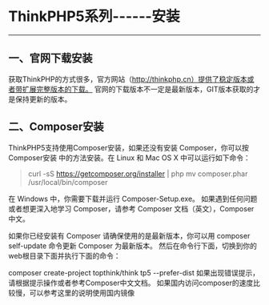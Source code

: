 ﻿# ThinkPHP5系列------安装
---

## 一、官网下载安装
获取ThinkPHP的方式很多，官方网站（http://thinkphp.cn）提供了稳定版本或者带扩展完整版本的下载。
官网的下载版本不一定是最新版本，GIT版本获取的才是保持更新的版本。
## 二、Composer安装
ThinkPHP5支持使用Composer安装，如果还没有安装 Composer，你可以按 Composer安装 中的方法安装。在 Linux 和 Mac OS X 中可以运行如下命令：
> curl -sS https://getcomposer.org/installer | php
mv composer.phar /usr/local/bin/composer

在 Windows 中，你需要下载并运行 Composer-Setup.exe。
如果遇到任何问题或者想更深入地学习 Composer，请参考 Composer 文档（英文），Composer 中文。

如果你已经安装有 Composer 请确保使用的是最新版本，你可以用 composer self-update 命令更新 Composer 为最新版本。
然后在命令行下面，切换到你的web根目录下面并执行下面的命令：

composer create-project topthink/think tp5  --prefer-dist
如果出现错误提示，请根据提示操作或者参考Composer中文文档。
如果国内访问composer的速度比较慢，可以参考这里的说明使用国内镜像




